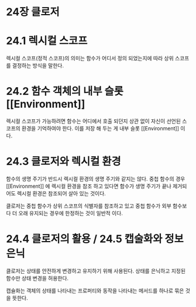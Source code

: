 # 24장 클로저

# 24.1 렉시컬 스코프

렉시컬 스코프(정적 스코프)의 의미는 함수가 어디서 정의 되었는지에 따라 상위 스코프를 결정하는 방식을 말한다.

# 24.2 함수 객체의 내부 슬롯 [[Environment]]

렉시컬 스코프가 가능하려면 함수는 어디에서 호출 되던지 상관 없이 자신이 선언된 스코프의 환경을 기억하여야 한다. 이를 저장 해 두는 게 내부 슬롯 [[Environment]] 이다.

# 24.3 클로저와 렉시컬 환경

함수의 생명 주기가 반드시 렉시컬 환경의 생명 주기와 같지는 않다. 중첩 함수의 경우 [[Environment]] 에 렉시컬 환경을 참조 하고 있다면 함수가 생명 주기가 끝나 제거되어도 렉시컬 환경은 참조되어 살아 있는 것이다.

클로저는 중첩 함수가 상위 스코프의 식별자를 참조하고 있고 중첩 함수가 외부 함수보다 더 오래 유지되는 경우에 한정하는 것이 일반적 이다.

# 24.4 클로저의 활용 / 24.5 캡술화와 정보 은닉

클로저는 상태를 안전하게 변경하고 유지하기 위해 사용된다. 상태를 은닉하고 지정된 함수만 상태 변경을 허용한다.

캡슐화는 객체의 상태를 나타내는 프로퍼티와 동작을 나타내는 메서드를 하나로 묶은 것을 뜻한다.
